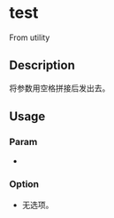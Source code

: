 # test
From utility
## Description
将参数用空格拼接后发出去。
## Usage
### Param
- [text...]: 将被发出的参数。
### Option
- 无选项。
